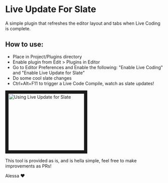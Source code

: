 # Live Update For Slate
A simple plugin that refreshes the editor layout and tabs when Live Coding is complete.

## How to use:
- Place in Project/Plugins directory
- Enable plugin from Edit > Plugins in Editor
- Go to Editor Preferences and Enable the following: "Enable Live Coding" and "Enable Live Update for Slate"
- Do some cool slate changes
- Ctrl+Alt+F11 to trigger a Live Code Compile, watch as slate updates!

<a href="http://www.youtube.com/watch?feature=player_embedded&v=YBXWvysLyNU
" target="_blank"><img src="http://img.youtube.com/vi/YBXWvysLyNU/0.jpg" 
alt="Using Live Update for Slate" width="240" height="180" border="10" /></a>

This tool is provided as is, and is hella simple, feel free to make improvements as PRs!

Alessa ❤️
